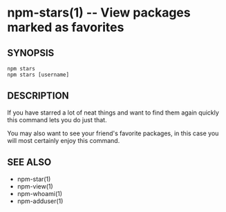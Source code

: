 npm-stars(1) -- View packages marked as favorites
=================================================








































<extoc></extoc>

## SYNOPSIS

    npm stars
    npm stars [username]

## DESCRIPTION

If you have starred a lot of neat things and want to find them again
quickly this command lets you do just that.

You may also want to see your friend's favorite packages, in this case
you will most certainly enjoy this command.

## SEE ALSO

* npm-star(1)
* npm-view(1)
* npm-whoami(1)
* npm-adduser(1)
